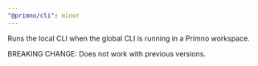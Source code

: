 ```yaml
---
"@primno/cli": minor
---
```


Runs the local CLI when the global CLI is running in a Primno workspace.

BREAKING CHANGE:
Does not work with previous versions.